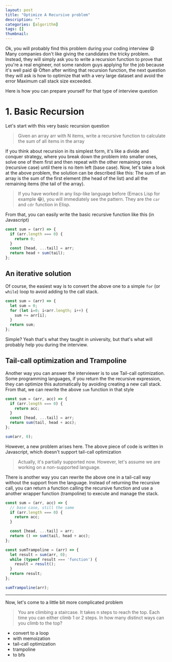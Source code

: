 ```yaml
---
layout: post
title: "Optimize A Recursive problem"
description: ""
categories: [algorithm]
tags: []
thumbnail:
---
```


Ok, you will probably find this problem during your coding interview 😩 Many companies don't like
giving the candidates the tricky problem. Instead, they will simply ask you to write a recursion
function to prove that you're a real engineer, not some random guys applying for the job because
it's well paid 😆 Often after writing that recursion function, the next question they will ask is
how to optimize that with a very large dataset and avoid the error Maximum call stack size
exceeded.

Here is how you can prepare yourself for that type of interview question

# 1. Basic Recursion

Let's start with this very basic recursion question

> Given an array arr with N items, write a recursive function to calculate the sum of all items in
> the array

If you think about recursion in its simplest form, it's like a divide and conquer strategy,
where you break down the problem into smaller ones, solve one of them first and then repeat with
the other remaining ones (recursive case) until there is no item left (base case). Now, let's take
a look at the above problem, the solution can be described like this: The sum of an array is the sum
of the first element (the head of the list) and all the remaining items (the tail of the array).

> If you have worked in any lisp-like language before (Emacs Lisp for example 😂), you will
> immediately see the pattern. They are the `car` and `cdr` function in Elisp.

From that, you can easily write the basic recursive function like this (in Javascript)

```javascript
const sum = (arr) => {
  if (arr.length === 0) {
    return 0;
  }
  const [head, ...tail] = arr;
  return head + sum(tail);
};
```

## An iterative solution

Of course, the easiest way is to convert the above one to a simple `for` (or `while`) loop to
avoid adding to the call stack.

```javascript
const sum = (arr) => {
  let sum = 0;
  for (let i=0; i<arr.length; i++) {
    sum += arr[i];
  }
  return sum;
};
```

Simple? Yeah that's what they taught in university, but that's what will probably help you during
the interview.

## Tail-call optimization and Trampoline

Another way you can answer the interviewer is to use Tail-call optimization. Some programming
languages, if you return the the recursive expression, they can optimize this automatically by
avoiding creating a new call stack. From that, we can rewrite the above `sum` function in that style

```javascript
const sum = (arr, acc) => {
  if (arr.length === 0) {
    return acc;
  }
  const [head, ...tail] = arr;
  return sum(tail, head + acc);
};

sum(arr, 0);
```

However, a new problem arises here. The above piece of code is written in Javascript, which doesn't
support tail-call optimization

> Actually, it's partially supported now. However, let's assume we are working on a non-supported
> language.

There is another way you can rewrite the above one in a tail-call way without the support from the
language. Instead of returning the recursive call, you can return a function calling the recursive
function and use a another wrapper function (trampoline) to execute and manage the stack.

```javascript
const sum = (arr, acc) => {
  // base case, still the same
  if (arr.length === 0) {
    return acc;
  }

  const [head, ...tail] = arr;
  return () => sum(tail, head + acc);
};

const sumTrampoline = (arr) => {
  let result = sum(arr, 0);
  while (typeof result === 'function') {
    result = result();
  }
  return result;
};

sumTrampoline(arr);
```

---

Now, let's come to a little bit more complicated problem

> You are climbing a staircase. It takes n steps to reach the top.
> Each time you can either climb 1 or 2 steps. In how many distinct ways can you climb to the top?



- convert to a loop
- with memoization
- tail-call optimization
- trampoline
- to bfs